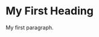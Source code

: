  <!DOCTYPE html>
<html>
<head>
<title> Page Title </title>
</head>
<body>

<h1> My First Heading </h1>
<p> My first paragraph. </p>

</body>
</html> 


